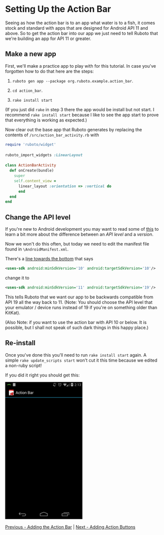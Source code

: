 # Setting Up the Action Bar

Seeing as how the action bar is to an app what water is to a fish, it comes
stock and standard with apps that are designed for Android API 11 and above.
So to get the action bar into our app we just need to tell Ruboto that we're 
building an app for API 11 or greater.

## Make a new app

First, we'll make a practice app to play with for this tutorial. In case you've forgotten
how to do that here are the steps:

1. `ruboto gen app --package org.ruboto.example.action_bar`.

2. `cd action_bar`.

3. `rake install start`

(If you just did `rake` in step 3 there the app would be install but not start. I recommend `rake install start`
because I like to see the app start to prove that everything is working as expected.)

Now clear out the base app that Ruboto generates by replacing the contents of `/src/action_bar_activity.rb` with

```ruby
require 'ruboto/widget'

ruboto_import_widgets :LinearLayout

class ActionBarActivity
  def onCreate(bundle)
    super
    self.content_view =
      linear_layout :orientation => :vertical do
      end
  end
end
```

## Change the API level

If you're new to Android development you may want to read some of [this](http://developer.android.com/guide/topics/manifest/uses-sdk-element.html#ApiLevels) to learn a bit more about the difference between an *API level* and a *version*.

Now we won't do this often, but today we need to edit the manifest file found in
`\AndroidManifest.xml`.

There's a [line towards the bottom](https://github.com/KCErb/hello-ruboto/blob/master/static/actionbar/AndroidManifest.xml#L15) that says
```xml
<uses-sdk android:minSdkVersion='10' android:targetSdkVersion='10'/>
```

change it to

```xml
<uses-sdk android:minSdkVersion='11' android:targetSdkVersion='19'/>
```

This tells Ruboto that we want our app to be backwards compatible from API 19 all the way back
to 11. (Note: You should choose the API level that your emulator / device runs instead of 19 if
you're on something older than KitKat). 

(Also Note: if you want to use the action bar with API 10 or below. It is possible, but I shall not speak
of such dark things in this happy place.)

## Re-install

Once you've done this you'll need to run `rake install start` again. A simple `rake update_scripts start` won't 
cut it this time because we edited a non-ruby script!

If you did it right you should get this:

<img src="https://raw.githubusercontent.com/KCErb/hello-ruboto/master/static/actionbar/empty_app.png" alt="An empty app, pure and undefiled." width="250px" />


[Previous - Adding the Action Bar](https://github.com/KCErb/hello-ruboto/blob/master/training/basics/actionbar/index.md) | 
[Next - Adding Action Buttons](https://github.com/KCErb/hello-ruboto/blob/master/training/basics/actionbar/adding-buttons.md)
